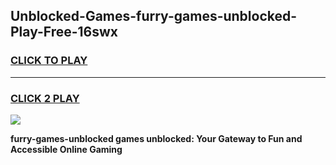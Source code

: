 
## Unblocked-Games-furry-games-unblocked-Play-Free-16swx
<h3>
<a href="https://premium76.site?title=furry-games-unblocked&ref=19M">CLICK TO PLAY</a></h3>
<hr>

<h3>
<a href="https://premium76.site?title=furry-games-unblocked&ref=19M">CLICK 2 PLAY</a>
  
</h3>

<a href="https://premium76.site?title=furry-games-unblocked&ref=19M"><img src="https://clearcache.store/games.png"></a>


**furry-games-unblocked games unblocked: Your Gateway to Fun and Accessible Online Gaming**
